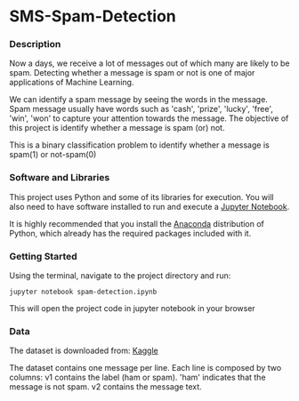 # SMS-Spam-Detection

### Description

Now a days, we receive a lot of messages out of which many are likely to be spam. Detecting whether a message is spam or not is one of major applications of Machine Learning. 

We can identify a spam message by seeing the words in the message. Spam message usually have words such as 'cash', 'prize', 'lucky', 'free', 'win', 'won' to capture your attention towards the message. The objective of this project is identify whether a message is spam (or) not.

This is a binary classification problem to identify whether a message is spam(1) or not-spam(0)

### Software and Libraries

This project uses Python and some of its libraries for execution. You will also need to have software installed to run and execute a [Jupyter Notebook](http://jupyter.org/index.html).

It is highly recommended that you install the [Anaconda](http://continuum.io/downloads) distribution of Python, which already has the required packages included with it.

### Getting Started

Using the terminal, navigate to the project directory and run:

`jupyter notebook spam-detection.ipynb`

This will open the project code in jupyter notebook in your browser

### Data

The dataset is downloaded from: [Kaggle](https://www.kaggle.com/uciml/sms-spam-collection-dataset)

The dataset contains one message per line. Each line is composed by two columns: v1 contains the label (ham or spam). 'ham' indicates that the message is not spam. v2 contains the message text.
